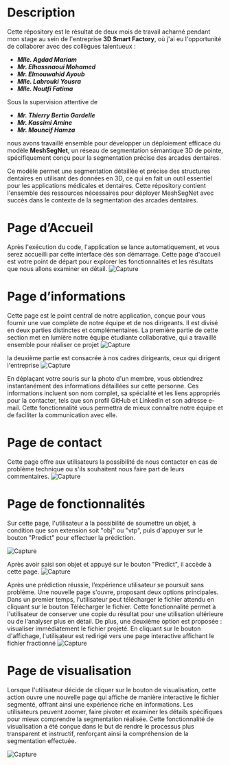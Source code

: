 # Description
Cette répository est le résultat de deux mois de travail acharné pendant mon stage au sein de l'entreprise **3D Smart Factory**, où j'ai eu l'opportunité de collaborer avec des collègues talentueux : 

- ***Mlle. Agdad Mariam***
- ***Mr. Elhassnaoui Mohamed***
- ***Mr. Elmouwahid Ayoub***
- ***Mlle. Labrouki Yousra***
- ***Mlle. Noutfi Fatima***

Sous la supervision attentive de 

- ***Mr. Thierry Bertin Gardelle***
- ***Mr. Kassimi Amine***
- ***Mr. Mouncif Hamza***

nous avons travaillé ensemble pour développer un déploiement efficace du modèle **MeshSegNet**, un réseau de segmentation sémantique 3D de pointe, spécifiquement conçu pour la segmentation précise des arcades dentaires.

Ce modèle permet une segmentation détaillée et précise des structures dentaires en utilisant des données en 3D, ce qui en fait un outil essentiel pour les applications médicales et dentaires. Cette répository contient l'ensemble des ressources nécessaires pour déployer MeshSegNet avec succès dans le contexte de la segmentation des arcades dentaires.





# Page d’Accueil
Après l'exécution du code, l'application se lance automatiquement, et vous serez accueilli par cette interface dès son démarrage. Cette page d'accueil est votre point de départ pour explorer les fonctionnalités et les résultats que nous allons examiner en détail.
![Capture](https://github.com/T-adnane/SmileSegment/assets/115072337/c51d069a-6b14-4151-a71a-62fa8419288b)


# Page d’informations
Cette page est le point central de notre application, conçue pour vous fournir une vue complète de notre équipe et de nos dirigeants. Il est divisé en deux parties distinctes et complémentaires. La première partie de cette section met en lumière notre équipe étudiante collaborative, qui a travaillé ensemble pour réaliser ce projet
![Capture](https://github.com/T-adnane/SmileSegment/assets/115072337/6ef9ec27-c44b-4267-98b3-c8f4848c8419)


la deuxième  partie est consacrée à nos cadres dirigeants, ceux qui dirigent l'entreprise
![Capture](https://github.com/T-adnane/SmileSegment/assets/115072337/b2337ccc-a34e-4db2-a534-a4cc176be126)


En déplaçant votre souris sur la photo d'un membre, vous obtiendrez instantanément des informations détaillées sur cette personne. Ces informations incluent son nom complet, sa spécialité et les liens appropriés pour la contacter, tels que son profil GitHub et LinkedIn et son adresse e-mail. Cette fonctionnalité vous permettra de mieux connaître notre équipe et de faciliter la communication avec elle.

# Page de contact
Cette page offre aux utilisateurs la possibilité de nous contacter en cas de problème technique ou s'ils souhaitent nous faire part de leurs commentaires.
![Capture](https://github.com/T-adnane/SmileSegment/assets/115072337/6975c592-15de-4ac4-be83-1a217bf31865)



# Page de fonctionnalités
Sur cette page, l'utilisateur a la possibilité de soumettre un objet, à condition que son extension soit "obj" ou "vtp", puis d'appuyer sur le bouton "Predict" pour effectuer la prédiction.

![Capture](https://github.com/T-adnane/SmileSegment/assets/115072337/1f3f7730-c918-4896-853d-4cf18fd545ac)


Après avoir saisi son objet et appuyé sur le bouton "Predict", il accède à cette page.
![Capture](https://github.com/T-adnane/SmileSegment/assets/115072337/874e26a2-2b5f-4088-aef2-62e419c9265c)



Après une prédiction réussie, l’expérience utilisateur se poursuit sans problème. Une nouvelle page s'ouvre, proposant deux options principales. Dans un premier temps, l'utilisateur peut télécharger le fichier attendu en cliquant sur le bouton Télécharger le fichier. Cette fonctionnalité permet à l'utilisateur de conserver une copie du résultat pour une utilisation ultérieure ou de l'analyser plus en détail.
De plus, une deuxième option est proposée : visualiser immédiatement le fichier projeté. En cliquant sur le bouton d'affichage, l'utilisateur est redirigé vers une page interactive affichant le fichier fractionné
![Capture](https://github.com/T-adnane/SmileSegment/assets/115072337/3c39c02e-88ac-4788-a1ae-fbf5a290e5ca)


# Page de visualisation
 Lorsque l'utilisateur décide de cliquer sur le bouton de visualisation, cette action ouvre  une nouvelle page qui affiche de manière interactive le fichier segmenté, offrant ainsi une expérience riche en informations. Les utilisateurs peuvent zoomer, faire pivoter et examiner les détails spécifiques pour mieux comprendre la  segmentation réalisée. Cette fonctionnalité de visualisation a été conçue dans le but de rendre le processus plus transparent et instructif, renforçant ainsi la compréhension de la segmentation effectuée.

![Capture](https://github.com/T-adnane/SmileSegment/assets/115072337/c8cc3b8a-52d4-4584-a000-a13513c00db1)
